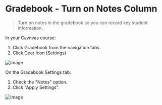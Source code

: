 # Gradebook - Turn on Notes Column

> Turn on notes in the gradebook so you can record key student information. 

In your Cavnvas course:

1. Click Gradebook from the navigation tabs.
2. Click Gear Icon (Settings)

![image](https://github.com/denisecase/using-canvas-lms/assets/13016516/d3781c2b-d9b6-4d5a-a977-5096f89a3bce)

On the Gradebook Settings tab:

1. Check the "Notes" option.
2. Click "Apply Settings".

![image](https://github.com/denisecase/using-canvas-lms/assets/13016516/c07f323e-c4b8-45fe-806c-fd7a30ae3a05)
